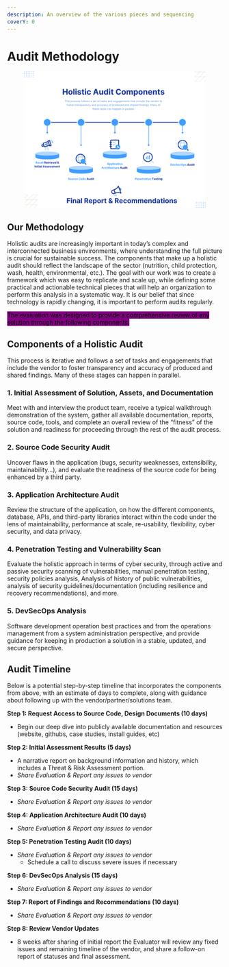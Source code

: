 ```yaml
---
description: An overview of the various pieces and sequencing
coverY: 0
---
```


# Audit Methodology

<figure><img src="../../.gitbook/assets/Blue and White Clean Minimalist Monotone Business Process Flow Chart.png" alt=""><figcaption></figcaption></figure>

## Our Methodology

Holistic audits are increasingly important in today’s complex and interconnected business environments, where understanding the full picture is crucial for sustainable success. The components that make up a holistic audit should reflect the landscape of the sector (nutrition, child protection, wash, health, environmental, etc.). The goal with our work was to create a framework which was easy to replicate and scale up, while defining some practical and actionable technical pieces that will help an organization to perform this analysis in a systematic way. It is our belief that since technology is rapidly changing, it is important to perform audits regularly.

<mark style="background-color:purple;">The evaluation was designed to provide a comprehensive review of any solution through the following components.</mark>

## Components of a Holistic Audit&#x20;

This process is iterative and follows a set of tasks and engagements that include the vendor to foster transparency and accuracy of produced and shared findings. Many of these stages can happen in parallel.&#x20;

### 1. Initial Assessment of Solution, Assets, and Documentation

Meet with and interview the product team, receive a typical walkthrough demonstration of the system, gather all available documentation, reports, source code, tools, and complete an overall review of the “fitness” of the solution and readiness for proceeding through the rest of the audit process.

### 2. Source Code Security Audit

Uncover flaws in the application (bugs, security weaknesses, extensibility, maintainability...), and evaluate the readiness of the source code for being enhanced by a third party.

### 3. Application Architecture Audit

Review the structure of the application, on how the different components, database, APIs, and third-party libraries interact within the code under the lens of maintainability, performance at scale, re-usability, flexibility, cyber security, and data privacy.&#x20;

### 4. Penetration Testing and Vulnerability Scan

Evaluate the holistic approach in terms of cyber security, through active and passive security scanning of vulnerabilities, manual penetration testing, security policies analysis, Analysis of history of public vulnerabilities, analysis of security guidelines/documentation (including resilience and recovery recommendations), and more.

### 5. DevSecOps Analysis

Software development operation best practices and from the operations management from a system administration perspective, and provide guidance for keeping in production a solution in a stable, updated, and secure perspective.

## Audit Timeline

Below is a potential step-by-step timeline that incorporates the components from above, with an estimate of days to complete, along with guidance about following up with the vendor/partner/solutions team.

**Step 1: Request Access to Source Code, Design Documents  **<mark style="color:purple;">**(10 days)**</mark>&#x20;

* Begin our deep dive into publicly available documentation and resources (website, githubs, case studies, install guides, etc)

**Step 2: Initial Assessment Results **<mark style="color:purple;">**(5 days)**</mark>&#x20;

* A narrative report on background information and history, which includes a Threat & Risk Assessment portion.&#x20;
* _Share Evaluation & Report any issues to vendor_

**Step 3: Source Code Security Audit **<mark style="color:purple;background-color:yellow;">**(15 days)**</mark>

* _Share Evaluation & Report any issues to vendor_

**Step 4: Application Architecture Audit **<mark style="color:purple;">**(10 days)**</mark>&#x20;

* _Share Evaluation & Report any issues to vendor_&#x20;

**Step 5: Penetration Testing Audit **<mark style="color:purple;">**(10 days)**</mark>&#x20;

* _Share Evaluation & Report any issues to vendor_&#x20;
  * Schedule a call to discuss severe issues if necessary&#x20;

**Step 6: DevSecOps Analysis  **<mark style="color:purple;background-color:yellow;">**(15 days)**</mark>

* _Share Evaluation & Report any issues to vendor_&#x20;

**Step 7: Report of Findings and Recommendations **<mark style="color:purple;">**(10 days)**</mark>&#x20;

* _Share Evaluation & Report any issues to vendor_&#x20;

**Step 8: Review Vendor Updates**

* 8 weeks after sharing of initial report the Evaluator will review any fixed issues and remaining timeline of the vendor, and share a follow-on report of statuses and final assessment.

